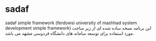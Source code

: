 # sadaf
sadaf simple framework (ferdowsi university of mashhad system development simple framework)
این برنامه نسخه ساده شده ای از زیر ساخت مورد استفاده برای توسعه سامانه های دانشگاه فردوسی مشهد می باشد.
